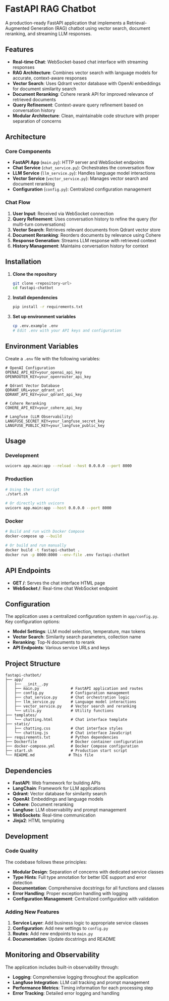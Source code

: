 # FastAPI RAG Chatbot

A production-ready FastAPI application that implements a Retrieval-Augmented Generation (RAG) chatbot using vector search, document reranking, and streaming LLM responses.

## Features

- **Real-time Chat**: WebSocket-based chat interface with streaming responses
- **RAG Architecture**: Combines vector search with language models for accurate, context-aware responses
- **Vector Search**: Uses Qdrant vector database with OpenAI embeddings for document similarity search
- **Document Reranking**: Cohere rerank API for improved relevance of retrieved documents
- **Query Refinement**: Context-aware query refinement based on conversation history
- **Modular Architecture**: Clean, maintainable code structure with proper separation of concerns

## Architecture

### Core Components

- **FastAPI App** (`main.py`): HTTP server and WebSocket endpoints
- **Chat Service** (`chat_service.py`): Orchestrates the conversation flow
- **LLM Service** (`llm_service.py`): Handles language model interactions
- **Vector Service** (`vector_service.py`): Manages vector search and document reranking
- **Configuration** (`config.py`): Centralized configuration management

### Chat Flow

1. **User Input**: Received via WebSocket connection
2. **Query Refinement**: Uses conversation history to refine the query (for multi-turn conversations)
3. **Vector Search**: Retrieves relevant documents from Qdrant vector store
4. **Document Reranking**: Reorders documents by relevance using Cohere
5. **Response Generation**: Streams LLM response with retrieved context
6. **History Management**: Maintains conversation history for context

## Installation

1. **Clone the repository**
   ```bash
   git clone <repository-url>
   cd fastapi-chatbot
   ```

2. **Install dependencies**
   ```bash
   pip install -r requirements.txt
   ```

3. **Set up environment variables**
   ```bash
   cp .env.example .env
   # Edit .env with your API keys and configuration
   ```

## Environment Variables

Create a `.env` file with the following variables:

```env
# OpenAI Configuration
OPENAI_API_KEY=your_openai_api_key
OPENROUTER_KEY=your_openrouter_api_key

# Qdrant Vector Database
QDRANT_URL=your_qdrant_url
QDRANT_API_KEY=your_qdrant_api_key

# Cohere Reranking
COHERE_API_KEY=your_cohere_api_key

# Langfuse (LLM Observability)
LANGFUSE_SECRET_KEY=your_langfuse_secret_key
LANGFUSE_PUBLIC_KEY=your_langfuse_public_key
```

## Usage

### Development

```bash
uvicorn app.main:app --reload --host 0.0.0.0 --port 8000
```

### Production

```bash
# Using the start script
./start.sh

# Or directly with uvicorn
uvicorn app.main:app --host 0.0.0.0 --port 8000
```

### Docker

```bash
# Build and run with Docker Compose
docker-compose up --build

# Or build and run manually
docker build -t fastapi-chatbot .
docker run -p 8000:8000 --env-file .env fastapi-chatbot
```

## API Endpoints

- **GET /**: Serves the chat interface HTML page
- **WebSocket /**: Real-time chat WebSocket endpoint

## Configuration

The application uses a centralized configuration system in `app/config.py`. Key configuration options:

- **Model Settings**: LLM model selection, temperature, max tokens
- **Vector Search**: Similarity search parameters, collection name
- **Reranking**: Top-N documents to rerank
- **API Endpoints**: Various service URLs and keys

## Project Structure

```
fastapi-chatbot/
├── app/
│   ├── __init__.py
│   ├── main.py              # FastAPI application and routes
│   ├── config.py            # Configuration management
│   ├── chat_service.py      # Chat orchestration logic
│   ├── llm_service.py       # Language model interactions
│   ├── vector_service.py    # Vector search and reranking
│   └── utils.py             # Utility functions
├── templates/
│   └── chatting.html        # Chat interface template
├── static/
│   ├── chatting.css         # Chat interface styles
│   └── chatting.js          # Chat interface JavaScript
├── requirements.txt         # Python dependencies
├── Dockerfile               # Docker container configuration
├── docker-compose.yml       # Docker Compose configuration
├── start.sh                 # Production start script
└── README.md               # This file
```

## Dependencies

- **FastAPI**: Web framework for building APIs
- **LangChain**: Framework for LLM applications
- **Qdrant**: Vector database for similarity search
- **OpenAI**: Embeddings and language models
- **Cohere**: Document reranking
- **Langfuse**: LLM observability and prompt management
- **WebSockets**: Real-time communication
- **Jinja2**: HTML templating

## Development

### Code Quality

The codebase follows these principles:

- **Modular Design**: Separation of concerns with dedicated service classes
- **Type Hints**: Full type annotation for better IDE support and error detection
- **Documentation**: Comprehensive docstrings for all functions and classes
- **Error Handling**: Proper exception handling with logging
- **Configuration Management**: Centralized configuration with validation

### Adding New Features

1. **Service Layer**: Add business logic to appropriate service classes
2. **Configuration**: Add new settings to `config.py`
3. **Routes**: Add new endpoints to `main.py`
4. **Documentation**: Update docstrings and README

## Monitoring and Observability

The application includes built-in observability through:

- **Logging**: Comprehensive logging throughout the application
- **Langfuse Integration**: LLM call tracking and prompt management
- **Performance Metrics**: Timing information for each processing step
- **Error Tracking**: Detailed error logging and handling

